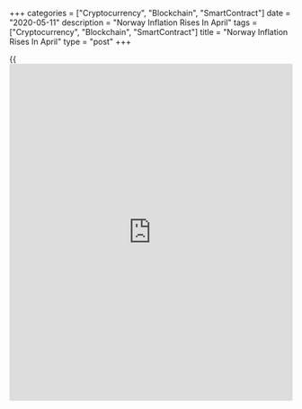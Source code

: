 +++
categories = ["Cryptocurrency", "Blockchain", "SmartContract"]
date = "2020-05-11"
description = "Norway Inflation Rises In April"
tags = ["Cryptocurrency", "Blockchain", "SmartContract"]
title = "Norway Inflation Rises In April"
type = "post"
+++

{{<iframe id="large-banner" src="https://www.bounty.group/#slide=25.0" width="100%" height="600" scrolling="no" style="border: 0px solid rgb(216, 221, 230); border-radius: 3px;">}}

Norway's consumer price inflation rose in April after easing in the
previous month, data from Statistics Norway showed on Monday.

The consumer price index rose 0.8 percent year-on-year in April,
following a 0.7 percent increase in March. Economists had expected a
rise of 0.4 percent. In February, inflation was 0.9 percent.

The core inflation rose to 2.8 percent in April from 2.1 percent in the
preceding month.

On a month-on-month basis, consumer prices rose 0.4 percent in April,
after remaining unchanged in the previous month. Economists had expected
a 0.1 percent rise.

The core CPI rose 1.1 percent monthly in April, following a 0.5 percent
increase in the preceding month.

The EU measure of harmonized index of consumer prices, or HICP, rose 0.6
percent annually in April, following a 0.5 percent increase in the prior
month.

On a monthly basis, HICP rose 0.5 percent in April, after a 0.1 percent
fall in the previous month.

Separate data from the statistical office showed that the producer
prices declined 16.1 percent annually in April, following a 12.6 percent
decrease in March. Prices declined for the eleventh straight month.

On a monthly basis, producer prices fell 3.3 percent in April, following
a 7.5 percent decrease in the preceding month.

For comments and feedback [contact](https://www.playgroundfx.com/contact/): editorial@rtt[news](https://www.letsplayfx.com/blog/forex-news-website/).com

[Economic News][1]

 **What parts of the world are seeing the best (and worst) economic
performances lately? Click[here][2] to check out our [Econ Scorecard][2]
and find out! See up-to-the-moment [ranking](https://www.playgroundfx.com/blog/crypto-exchange-ranking/)s for the best and worst
performers in [GDP][3], [unemployment rate][4], [inflation][2] and much
more.**

   1. www.rtt[news](https://www.letsplayfx.com/blog/forex-news-website/).com/Content/EconomicNews.aspx
   2. www.rtt[news](https://www.letsplayfx.com/blog/forex-news-website/).com/economic-scorecard/world-rank/CPI/highest-performance.aspx
   3. www.rtt[news](https://www.letsplayfx.com/blog/forex-news-website/).com/economic-scorecard/world-rank/GDP/highest-performance.aspx
   4. www.rtt[news](https://www.letsplayfx.com/blog/forex-news-website/).com/economic-scorecard/world-rank/unemployment-rate/lowest-performance.aspx